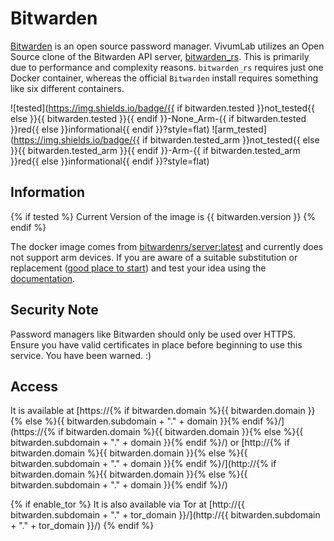 # Bitwarden

[Bitwarden](https://bitwarden.com/) is an open source password manager. VivumLab utilizes an Open Source clone of the Bitwarden API server, [bitwarden_rs](https://github.com/dani-garcia/bitwarden_rs). This is primarily due to performance and complexity reasons. `bitwarden_rs` requires just one Docker container, whereas the official `Bitwarden` install requires something like six different containers.

![tested](https://img.shields.io/badge/{{ if bitwarden.tested }}not_tested{{ else }}{{ bitwarden.tested }}{{ endif }}-None_Arm-{{ if bitwarden.tested }}red{{ else }}informational{{ endif }}?style=flat)
![arm_tested](https://img.shields.io/badge/{{ if bitwarden.tested_arm }}not_tested{{ else }}{{ bitwarden.tested_arm }}{{ endif }}-Arm-{{ if bitwarden.tested_arm }}red{{ else }}informational{{ endif }}?style=flat)

## Information

{% if tested %}
Current Version of the image is {{ bitwarden.version }}
{% endif %}

The docker image comes from [bitwardenrs/server:latest](https://hub.docker.com/r/bitwardenrs/server)
and currently does not support arm devices.
If you are aware of a suitable substitution or replacement ([good place to start](https://hub.docker.com/search?q=bitwarden&type=image&architecture=arm%2Carm64)) and test your idea using the [documentation](dev/Adding-Services.md).

## Security Note

Password managers like Bitwarden should only be used over HTTPS. Ensure you have valid certificates in place before beginning to use this service. You have been warned. :)

## Access

It is available at [https://{% if bitwarden.domain %}{{ bitwarden.domain }}{% else %}{{ bitwarden.subdomain + "." + domain }}{% endif %}/](https://{% if bitwarden.domain %}{{ bitwarden.domain }}{% else %}{{ bitwarden.subdomain + "." + domain }}{% endif %}/) or [http://{% if bitwarden.domain %}{{ bitwarden.domain }}{% else %}{{ bitwarden.subdomain + "." + domain }}{% endif %}/](http://{% if bitwarden.domain %}{{ bitwarden.domain }}{% else %}{{ bitwarden.subdomain + "." + domain }}{% endif %}/)

{% if enable_tor %}
It is also available via Tor at [http://{{ bitwarden.subdomain + "." + tor_domain }}/](http://{{ bitwarden.subdomain + "." + tor_domain }}/)
{% endif %}

